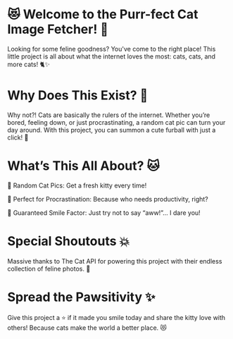 # 😻 Welcome to the Purr-fect Cat Image Fetcher! 🐾

Looking for some feline goodness? You've come to the right place! This little project is all about what the internet loves the most: cats, cats, and more cats! 🐈✨

# Why Does This Exist? 🤔

Why not?! Cats are basically the rulers of the internet. Whether you’re bored, feeling down, or just procrastinating, a random cat pic can turn your day around. With this project, you can summon a cute furball with just a click! 🐾

# What’s This All About? 🐱

🐾 Random Cat Pics: Get a fresh kitty every time!

📸 Perfect for Procrastination: Because who needs productivity, right?

💖 Guaranteed Smile Factor: Just try not to say “aww!”... I dare you!

# Special Shoutouts 💥

Massive thanks to The Cat API for powering this project with their endless collection of feline photos. 🙌

# Spread the Pawsitivity ✨

Give this project a ⭐ if it made you smile today and share the kitty love with others! Because cats make the world a better place. 😻
